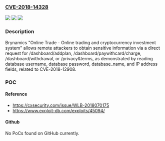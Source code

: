 ### [CVE-2018-14328](https://cve.mitre.org/cgi-bin/cvename.cgi?name=CVE-2018-14328)
![](https://img.shields.io/static/v1?label=Product&message=n%2Fa&color=blue)
![](https://img.shields.io/static/v1?label=Version&message=n%2Fa&color=blue)
![](https://img.shields.io/static/v1?label=Vulnerability&message=n%2Fa&color=brighgreen)

### Description

Brynamics "Online Trade - Online trading and cryptocurrency investment system" allows remote attackers to obtain sensitive information via a direct request for /dashboard/addplan, /dashboard/paywithcard/charge, /dashboard/withdrawal, or /privacy&terms, as demonstrated by reading database username, database password, database_name, and IP address fields, related to CVE-2018-12908.

### POC

#### Reference
- https://cxsecurity.com/issue/WLB-2018070175
- https://www.exploit-db.com/exploits/45094/

#### Github
No PoCs found on GitHub currently.

